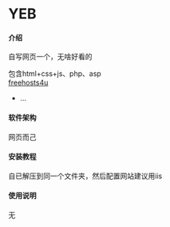 
# YEB 
#### 介绍

自写网页一个，无啥好看的 
<div>包含html+css+js、php、asp</div>
<a href="http://yeb.7749.org">freehosts4u</a>
<ul>    
    <li>...</li>
</ul>

#### 软件架构

网页而己 

#### 安装教程 

自已解压到同一个文件夹，然后配置网站建议用iis 

#### 使用说明 

无